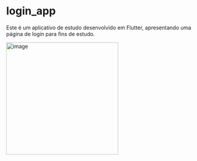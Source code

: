 # login_app

Este é um aplicativo de estudo desenvolvido em Flutter, apresentando uma página de login para fins de estudo.

<img width="300" alt="image" src="https://github.com/diegofgl/login_app/assets/122054408/a930e0c1-d1e9-4d36-8e26-02b3fd0d42c0">

